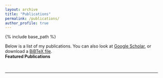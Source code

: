 ```yaml
---
layout: archive
title: "Publications"
permalink: /publications/
author_profile: true
---
```

{% include base_path %}

Below is a list of my publications.  You can also look at <a href="https://scholar.google.ca/citations?user=eL7Ies8AAAAJ">Google Scholar</a>, or download a <a href="{{ base_path }}/files/shime_citations.bib">BiBTeX file</a>.<br>
<b>Featured Publications</b>
<div id="publications1">
    <script type="text/javascript" src="https://bibbase.org/widget.js"></script>
    <script type="text/javascript">
        bibbase.show({
            bib: 'https://bibbase.org/show?bib=https://bibbase.org/f/JKcWM84K7zxvoQcWg/featured%20pubs.bib',
            target: 'publications1'
        });
    </script>
</div>

<script src="https://bibbase.org/show?bib=https%3A%2F%2Fbibbase.org%2Fnetwork%2Ffiles%2F9Fa7aq5LgReBQDjWn&noBootstrap=1&jsonp=1"></script>

<br />
<hr />
<br />
<br />
<br />
<br />
<br />
<br />
